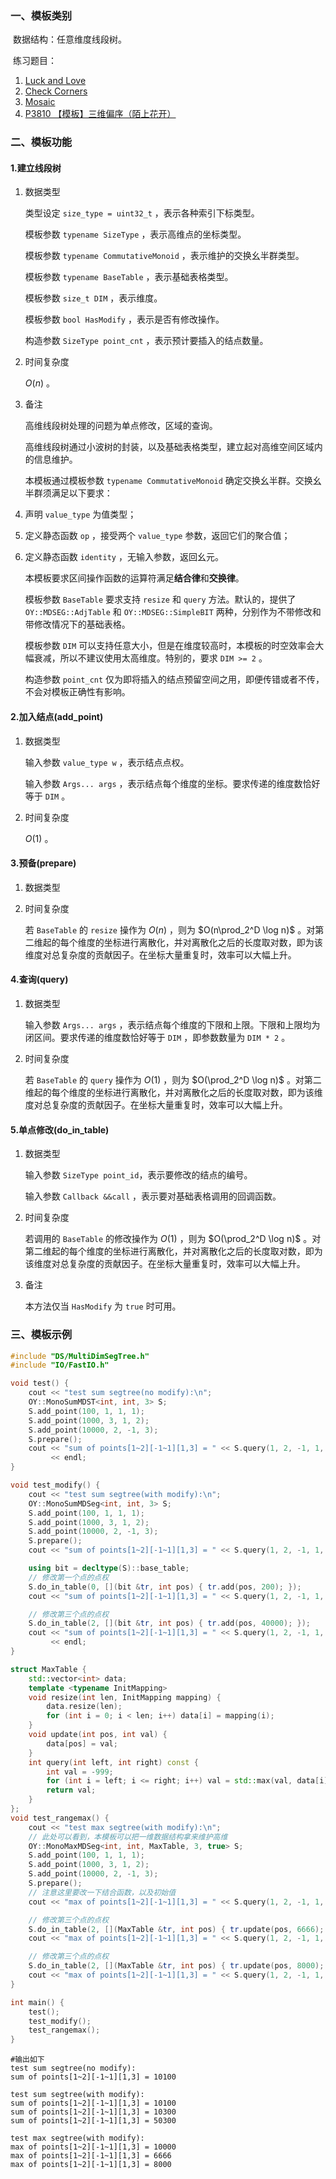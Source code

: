 ### 一、模板类别

​	数据结构：任意维度线段树。

​	练习题目：

1. [Luck and Love](https://acm.hdu.edu.cn/showproblem.php?pid=1823)
2. [Check Corners](http://acm.hdu.edu.cn/showproblem.php?pid=2888)
3. [Mosaic](https://acm.hdu.edu.cn/showproblem.php?pid=4819)
4. [P3810 【模板】三维偏序（陌上花开）](https://www.luogu.com.cn/problem/P3810)

### 二、模板功能

#### 1.建立线段树

1. 数据类型

   类型设定 `size_type = uint32_t` ，表示各种索引下标类型。

   模板参数 `typename SizeType` ，表示高维点的坐标类型。

   模板参数 `typename CommutativeMonoid` ，表示维护的交换幺半群类型。

   模板参数 `typename BaseTable` ，表示基础表格类型。

   模板参数 `size_t DIM` ，表示维度。

   模板参数 `bool HasModify` ，表示是否有修改操作。

   构造参数 `SizeType point_cnt` ，表示预计要插入的结点数量。

2. 时间复杂度

    $O(n)$ 。

3. 备注

   高维线段树处理的问题为单点修改，区域的查询。

   高维线段树通过小波树的封装，以及基础表格类型，建立起对高维空间区域内的信息维护。
   
   本模板通过模板参数 `typename CommutativeMonoid` 确定交换幺半群。交换幺半群须满足以下要求：

1. 声明 `value_type` 为值类型；

2. 定义静态函数 `op` ，接受两个 `value_type` 参数，返回它们的聚合值；

3. 定义静态函数 `identity` ，无输入参数，返回幺元。

    本模板要求区间操作函数的运算符满足**结合律**和**交换律**。

   模板参数 `BaseTable` 要求支持 `resize` 和 `query` 方法。默认的，提供了 `OY::MDSEG::AdjTable` 和 `OY::MDSEG::SimpleBIT` 两种，分别作为不带修改和带修改情况下的基础表格。

   模板参数 `DIM` 可以支持任意大小，但是在维度较高时，本模板的时空效率会大幅衰减，所以不建议使用太高维度。特别的，要求 `DIM >= 2` 。

   构造参数 `point_cnt` 仅为即将插入的结点预留空间之用，即便传错或者不传，不会对模板正确性有影响。

#### 2.加入结点(add_point)

1. 数据类型

   输入参数 `value_type w` ，表示结点点权。

   输入参数 `Args... args` ，表示结点每个维度的坐标。要求传递的维度数恰好等于 `DIM` 。

2. 时间复杂度

    $O(1)$ 。


#### 3.预备(prepare)

1. 数据类型

2. 时间复杂度

   若 `BaseTable` 的 `resize` 操作为 $O(n)$ ，则为 $O(n\prod_2^D \log n)$ 。对第二维起的每个维度的坐标进行离散化，并对离散化之后的长度取对数，即为该维度对总复杂度的贡献因子。在坐标大量重复时，效率可以大幅上升。


#### 4.查询(query)

1. 数据类型

   输入参数 `Args... args` ，表示结点每个维度的下限和上限。下限和上限均为闭区间。要求传递的维度数恰好等于 `DIM` ，即参数数量为 `DIM * 2` 。

2. 时间复杂度

   若 `BaseTable` 的 `query` 操作为 $O(1)$ ，则为 $O(\prod_2^D \log n)$ 。对第二维起的每个维度的坐标进行离散化，并对离散化之后的长度取对数，即为该维度对总复杂度的贡献因子。在坐标大量重复时，效率可以大幅上升。


#### 5.单点修改(do_in_table)

1. 数据类型

   输入参数 `SizeType point_id​` ，表示要修改的结点的编号。

   输入参数 `Callback &&call` ，表示要对基础表格调用的回调函数。

2. 时间复杂度

   若调用的 `BaseTable` 的修改操作为 $O(1)$ ，则为 $O(\prod_2^D \log n)$ 。对第二维起的每个维度的坐标进行离散化，并对离散化之后的长度取对数，即为该维度对总复杂度的贡献因子。在坐标大量重复时，效率可以大幅上升。

3. 备注

   本方法仅当 `HasModify` 为 `true` 时可用。


### 三、模板示例

```c++
#include "DS/MultiDimSegTree.h"
#include "IO/FastIO.h"

void test() {
    cout << "test sum segtree(no modify):\n";
    OY::MonoSumMDST<int, int, 3> S;
    S.add_point(100, 1, 1, 1);
    S.add_point(1000, 3, 1, 2);
    S.add_point(10000, 2, -1, 3);
    S.prepare();
    cout << "sum of points[1~2][-1~1][1,3] = " << S.query(1, 2, -1, 1, 1, 3) << endl
         << endl;
}

void test_modify() {
    cout << "test sum segtree(with modify):\n";
    OY::MonoSumMDSeg<int, int, 3> S;
    S.add_point(100, 1, 1, 1);
    S.add_point(1000, 3, 1, 2);
    S.add_point(10000, 2, -1, 3);
    S.prepare();
    cout << "sum of points[1~2][-1~1][1,3] = " << S.query(1, 2, -1, 1, 1, 3) << endl;

    using bit = decltype(S)::base_table;
    // 修改第一个点的点权
    S.do_in_table(0, [](bit &tr, int pos) { tr.add(pos, 200); });
    cout << "sum of points[1~2][-1~1][1,3] = " << S.query(1, 2, -1, 1, 1, 3) << endl;

    // 修改第三个点的点权
    S.do_in_table(2, [](bit &tr, int pos) { tr.add(pos, 40000); });
    cout << "sum of points[1~2][-1~1][1,3] = " << S.query(1, 2, -1, 1, 1, 3) << endl
         << endl;
}

struct MaxTable {
    std::vector<int> data;
    template <typename InitMapping>
    void resize(int len, InitMapping mapping) {
        data.resize(len);
        for (int i = 0; i < len; i++) data[i] = mapping(i);
    }
    void update(int pos, int val) {
        data[pos] = val;
    }
    int query(int left, int right) const {
        int val = -999;
        for (int i = left; i <= right; i++) val = std::max(val, data[i]);
        return val;
    }
};
void test_rangemax() {
    cout << "test max segtree(with modify):\n";
    // 此处可以看到，本模板可以把一维数据结构拿来维护高维
    OY::MonoMaxMDSeg<int, int, MaxTable, 3, true> S;
    S.add_point(100, 1, 1, 1);
    S.add_point(1000, 3, 1, 2);
    S.add_point(10000, 2, -1, 3);
    S.prepare();
    // 注意这里要改一下结合函数，以及初始值
    cout << "max of points[1~2][-1~1][1,3] = " << S.query(1, 2, -1, 1, 1, 3) << endl;

    // 修改第三个点的点权
    S.do_in_table(2, [](MaxTable &tr, int pos) { tr.update(pos, 6666); });
    cout << "max of points[1~2][-1~1][1,3] = " << S.query(1, 2, -1, 1, 1, 3) << endl;

    // 修改第三个点的点权
    S.do_in_table(2, [](MaxTable &tr, int pos) { tr.update(pos, 8000); });
    cout << "max of points[1~2][-1~1][1,3] = " << S.query(1, 2, -1, 1, 1, 3) << endl;
}

int main() {
    test();
    test_modify();
    test_rangemax();
}
```

```
#输出如下
test sum segtree(no modify):
sum of points[1~2][-1~1][1,3] = 10100

test sum segtree(with modify):
sum of points[1~2][-1~1][1,3] = 10100
sum of points[1~2][-1~1][1,3] = 10300
sum of points[1~2][-1~1][1,3] = 50300

test max segtree(with modify):
max of points[1~2][-1~1][1,3] = 10000
max of points[1~2][-1~1][1,3] = 6666
max of points[1~2][-1~1][1,3] = 8000

```

